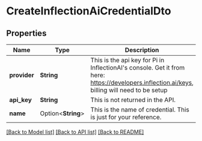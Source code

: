 # CreateInflectionAiCredentialDto

## Properties

Name | Type | Description | Notes
------------ | ------------- | ------------- | -------------
**provider** | **String** | This is the api key for Pi in InflectionAI's console. Get it from here: https://developers.inflection.ai/keys, billing will need to be setup | 
**api_key** | **String** | This is not returned in the API. | 
**name** | Option<**String**> | This is the name of credential. This is just for your reference. | [optional]

[[Back to Model list]](../README.md#documentation-for-models) [[Back to API list]](../README.md#documentation-for-api-endpoints) [[Back to README]](../README.md)


